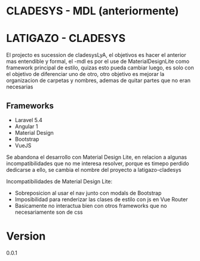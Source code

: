 # CLADESYS - MDL (anteriormente)
# LATIGAZO - CLADESYS

El projecto es sucession de cladesysLyA, el objetivos es hacer el anterior mas entendible y formal, el -mdl es por el use de MaterialDesignLite como framework principal de estilo, quizas esto pueda cambiar luego, es solo con el objetivo de diferenciar uno de otro, otro objetivo es mejorar la organizacion de carpetas y nombres, ademas de quitar partes que no eran necesarias

## Frameworks
- Laravel 5.4
- Angular 1
- Material Design
- Bootstrap
- VueJS

Se abandona el desarrollo con Material Design Lite, en relacion a algunas incompatibilidades que no me interesa resolver, porque es timepo perdido dedicarse a ello, se cambia el nombre del proyecto a latigazo-cladesys

Incompatibilidades de Material Design Lite:
- Sobreposicion al usar el nav junto con modals de Bootstrap
- Imposibilidad para renderizar las clases de estilo con js en Vue Router
- Basicamente no interactua bien con otros frameworks que no necesariamente son de css

# Version
0.0.1